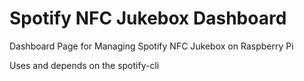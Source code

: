 # Spotify NFC Jukebox Dashboard

Dashboard Page for Managing Spotify NFC Jukebox on Raspberry Pi


Uses and depends on the spotify-cli